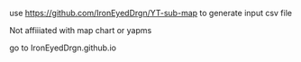 use https://github.com/IronEyedDrgn/YT-sub-map to generate input csv file

Not affiiiated with map chart or yapms

go to IronEyedDrgn.github.io
